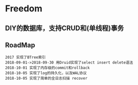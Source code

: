 # Freedom
## DIY的数据库，支持CRUD和(单线程)事务
## RoadMap

```   
2017 实现了BTree索引
2018-09-01->2018-09-30 用Druid实现了select insert delete语法
2018-10-01 实现了内存级的commit和rollback
2018-10-05 实现了log的持久化，以及WAL协议
2018-10-05 实现了简单的全日志扫描 recover
```  
